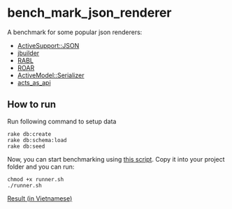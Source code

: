 # bench_mark_json_renderer
A benchmark for some popular json renderers:

- [ActiveSupport::JSON](http://api.rubyonrails.org/classes/ActiveSupport/JSON.html)
- [jbuilder](https://github.com/rails/jbuilder)
- [RABL](https://github.com/nesquena/rabl)
- [ROAR](https://github.com/trailblazer/roar)
- [ActiveModel::Serializer](https://github.com/rails-api/active_model_serializers)
- [acts_as_api](https://github.com/fabrik42/acts_as_api)

## How to run

Run following command to setup data

```shell
rake db:create
rake db:schema:load
rake db:seed
```

Now, you can start benchmarking using [this
script](https://gist.github.com/hieuk09/fee5738786c7430d1da7).
Copy it into your project folder and you can run:

```shell
chmod +x runner.sh
./runner.sh
```

[Result (in Vietnamese)](http://kipalog.com/posts/So-sanh-toc-do-cac-thu-vien-render-JSON)
